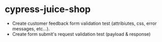 ﻿# cypress-juice-shop
- Create customer feedback form validation test (attribiutes, css, error messages, etc...).
- Create form submit's request validation test (payload & response)

